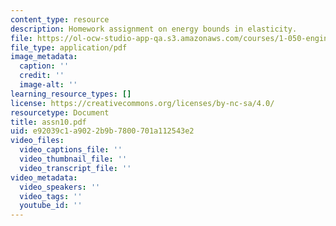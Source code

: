 ```yaml
---
content_type: resource
description: Homework assignment on energy bounds in elasticity.
file: https://ol-ocw-studio-app-qa.s3.amazonaws.com/courses/1-050-engineering-mechanics-i-fall-2007/e92039c1a9022b9b7800701a112543e2_assn10.pdf
file_type: application/pdf
image_metadata:
  caption: ''
  credit: ''
  image-alt: ''
learning_resource_types: []
license: https://creativecommons.org/licenses/by-nc-sa/4.0/
resourcetype: Document
title: assn10.pdf
uid: e92039c1-a902-2b9b-7800-701a112543e2
video_files:
  video_captions_file: ''
  video_thumbnail_file: ''
  video_transcript_file: ''
video_metadata:
  video_speakers: ''
  video_tags: ''
  youtube_id: ''
---
```


